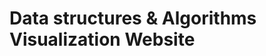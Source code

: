 Data structures & Algorithms Visualization Website
==================================================
